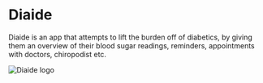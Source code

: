 # Diaide

Diaide is an app that attempts to lift the burden off of diabetics, by giving them an overview of their blood sugar readings, reminders, appointments with doctors, chiropodist etc.


![Diaide logo](https://github.com/FAS16/Diaide/blob/development/Logo.JPG)
